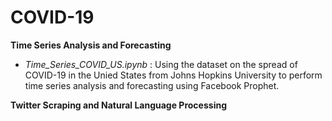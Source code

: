 # COVID-19 

**Time Series Analysis and Forecasting**
- *Time_Series_COVID_US.ipynb* : Using the dataset on the spread of COVID-19 in the Unied States from Johns Hopkins University to perform time series analysis and forecasting using Facebook Prophet.


**Twitter Scraping and Natural Language Processing**
